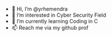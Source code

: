 - 👋 Hi, I’m @yrhemendra
- 👀 I’m interested in Cyber Security Field
- 🌱 I’m currently learning Coding in C
- 📫 Reach me via my github prof 

<!---
yrhemendra/yrhemendra is a ✨ special ✨ repository because its `README.md` (this file) appears on your GitHub profile.
You can click the Preview link to take a look at your changes.
--->
